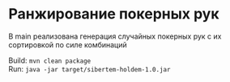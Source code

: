 # Ранжирование покерных рук

В main реализована генерация случайных покерных рук с их сортировкой по силе комбинаций

Build: `mvn clean package`  
Run: `java -jar target/sibertem-holdem-1.0.jar`
